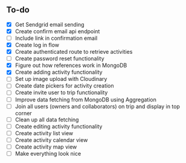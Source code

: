 ## To-do

- [x] Get Sendgrid email sending
- [x] Create confirm email api endpoint
- [ ] Include link in confirmation email
- [x] Create log in flow
- [x] Create authenticated route to retrieve activities
- [ ] Create password reset functionality
- [x] Figure out how references work in MongoDB
- [x] Create adding activity functionality
- [ ] Set up image upload with Cloudinary
- [ ] Create date pickers for activity creation
- [ ] Create invite user to trip functionality
- [ ] Improve data fetching from MongoDB using Aggregation
- [ ] Join all users (owners and collaborators) on trip and display in top corner
- [ ] Clean up all data fetching
- [ ] Create editing activity functionality
- [ ] Create activity list view
- [ ] Create activity calendar view
- [ ] Create activity map view
- [ ] Make everything look nice
